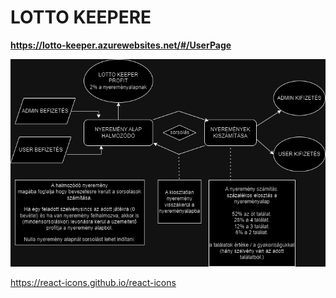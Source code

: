 # LOTTO KEEPERE

**https://lotto-keeper.azurewebsites.net/#/UserPage**

![nyeremenyszamitase](./rm-img/nyeremenyszamitas.drawio.png)

https://react-icons.github.io/react-icons
